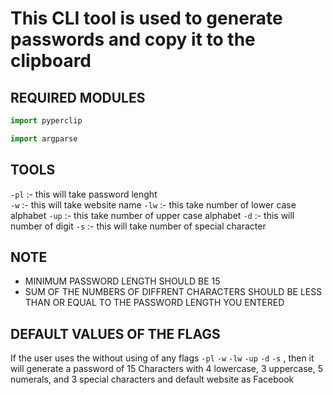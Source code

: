 # This CLI tool is used to generate passwords and copy it to the clipboard

[](https://github.com/royabhi00/passgen-py/blob/main/CLI-tool/cli.png)

## REQUIRED MODULES

```python
import pyperclip
```

```python
import argparse
```

## TOOLS

`-pl` :- this will take password lenght  
`-w` :- this will take website name
`-lw` :- this take number of lower case alphabet
`-up` :- this take number of upper case alphabet
`-d` :- this will number of digit
`-s` :- this will take number of special character

## NOTE

- MINIMUM PASSWORD LENGTH SHOULD BE 15
- SUM OF THE NUMBERS OF DIFFRENT CHARACTERS SHOULD BE LESS THAN OR EQUAL TO THE PASSWORD LENGTH YOU ENTERED

## DEFAULT VALUES OF THE FLAGS

If the user uses the without using of any flags `-pl` `-w` `-lw` `-up` `-d` `-s` , then it will generate a password of 15 Characters with 4 lowercase, 3 uppercase, 5 numerals, and 3 special characters and default website as Facebook 



